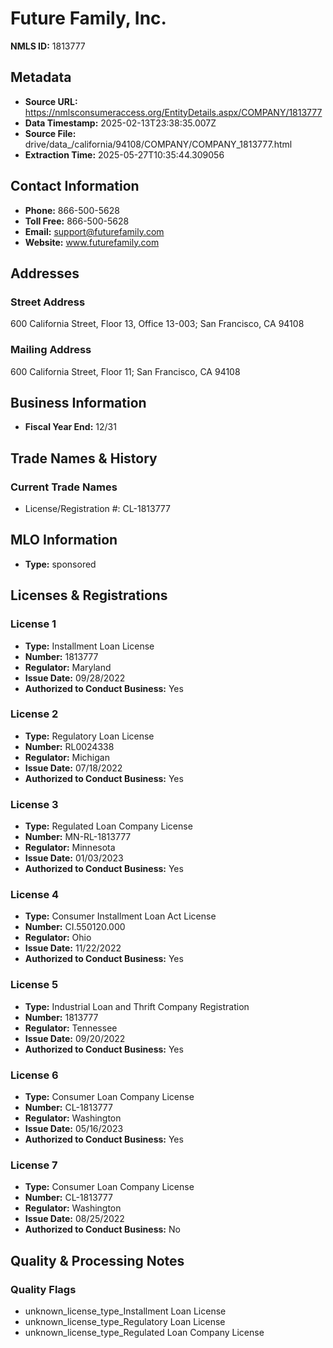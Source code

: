 # Future Family, Inc.

**NMLS ID:** 1813777

## Metadata
- **Source URL:** https://nmlsconsumeraccess.org/EntityDetails.aspx/COMPANY/1813777
- **Data Timestamp:** 2025-02-13T23:38:35.007Z
- **Source File:** drive/data_/california/94108/COMPANY/COMPANY_1813777.html
- **Extraction Time:** 2025-05-27T10:35:44.309056

## Contact Information
- **Phone:** 866-500-5628
- **Toll Free:** 866-500-5628
- **Email:** support@futurefamily.com
- **Website:** www.futurefamily.com

## Addresses
### Street Address
600 California Street, Floor 13, Office 13-003; San Francisco, CA 94108

### Mailing Address
600 California Street, Floor 11; San Francisco, CA 94108

## Business Information
- **Fiscal Year End:** 12/31

## Trade Names & History
### Current Trade Names
- License/Registration #: CL-1813777

## MLO Information
- **Type:** sponsored

## Licenses & Registrations

### License 1
- **Type:** Installment Loan License
- **Number:** 1813777
- **Regulator:** Maryland
- **Issue Date:** 09/28/2022
- **Authorized to Conduct Business:** Yes

### License 2
- **Type:** Regulatory Loan License
- **Number:** RL0024338
- **Regulator:** Michigan
- **Issue Date:** 07/18/2022
- **Authorized to Conduct Business:** Yes

### License 3
- **Type:** Regulated Loan Company License
- **Number:** MN-RL-1813777
- **Regulator:** Minnesota
- **Issue Date:** 01/03/2023
- **Authorized to Conduct Business:** Yes

### License 4
- **Type:** Consumer Installment Loan Act License
- **Number:** CI.550120.000
- **Regulator:** Ohio
- **Issue Date:** 11/22/2022
- **Authorized to Conduct Business:** Yes

### License 5
- **Type:** Industrial Loan and Thrift Company Registration
- **Number:** 1813777
- **Regulator:** Tennessee
- **Issue Date:** 09/20/2022
- **Authorized to Conduct Business:** Yes

### License 6
- **Type:** Consumer Loan Company License
- **Number:** CL-1813777
- **Regulator:** Washington
- **Issue Date:** 05/16/2023
- **Authorized to Conduct Business:** Yes

### License 7
- **Type:** Consumer Loan Company License
- **Number:** CL-1813777
- **Regulator:** Washington
- **Issue Date:** 08/25/2022
- **Authorized to Conduct Business:** No

## Quality & Processing Notes
### Quality Flags
- unknown_license_type_Installment Loan License
- unknown_license_type_Regulatory Loan License
- unknown_license_type_Regulated Loan Company License
